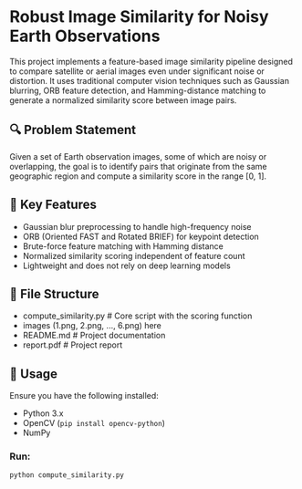 # Robust Image Similarity for Noisy Earth Observations

This project implements a feature-based image similarity pipeline designed to compare satellite or aerial images even under significant noise or distortion. It uses traditional computer vision techniques such as Gaussian blurring, ORB feature detection, and Hamming-distance matching to generate a normalized similarity score between image pairs.

## 🔍 Problem Statement

Given a set of Earth observation images, some of which are noisy or overlapping, the goal is to identify pairs that originate from the same geographic region and compute a similarity score in the range [0, 1].

## 📌 Key Features

- Gaussian blur preprocessing to handle high-frequency noise
- ORB (Oriented FAST and Rotated BRIEF) for keypoint detection
- Brute-force feature matching with Hamming distance
- Normalized similarity scoring independent of feature count
- Lightweight and does not rely on deep learning models

## 📂 File Structure
- compute_similarity.py # Core script with the scoring function
- images (1.png, 2.png, ..., 6.png) here
- README.md # Project documentation
- report.pdf # Project report 
## 🚀 Usage

Ensure you have the following installed:
- Python 3.x
- OpenCV (`pip install opencv-python`)
- NumPy

### Run:

```bash
python compute_similarity.py
